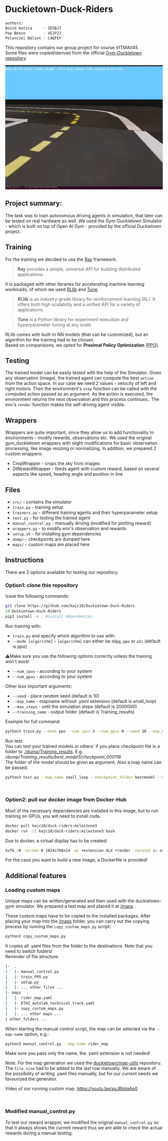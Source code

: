 # Duckietown-Duck-Riders
```
authors:
Bozsó Katica     - ZE5BJ7  
Pap Bence        - VEJP2J
Pelenczei Bálint - C4QFEY
```

This repository contains our group project for course VITMAV45.  
Some files were copied/derived from the official [Gym-Duckietown repository](https://github.com/duckietown/gym-duckietown)

![Duckieee](./docs/first_try.gif)

## **Project summary:**  
The task was to train autonomous driving agents in simulation, that later can be tested on real hardware as well. We used the Gym-Duckietown Simulator - which is built on top of Open AI Gym - provided by the official Duckietown project.


## Training
For the training we decided to use the [Ray](https://docs.ray.io/en/latest/) framework.  
>**Ray** provides a simple, universal API for building distributed applications.

It is packaged with other libraries for accelerating machine learning workloads, of which we used [RLlib](https://docs.ray.io/en/latest/rllib.html) and [Tune](https://docs.ray.io/en/master/tune/index.html).

>**RLlib** is an industry-grade library for reinforcement learning (RL). It offers both high scalability and a unified API for a variety of applications.

>**Tune** is a Python library for experiment execution and hyperparameter tuning at any scale.

RLlib comes with built-in NN models (that can be customized), but an algorithm for the training had to be chosen.  
Based on comparisions, we opted for **Proximal Policy Optimization** [(PPO)](https://docs.ray.io/en/latest/rllib-algorithms.html#ppo).

## Testing
The trained model can be easily tested with the help of the Simulator. Given any observation (image), the trained agent can compute the best `action` from the action space. In our case we need 2 values - velocity of left and right motors. Then the environment's `step` function can be called with the computed action passed as an argument. As the action is executed, the environment returns the next observation and this process continues.. The env's `render` function makes the self-driving agent visible.

## Wrappers
Wrappers are quite important, since they allow us  to add functionality to environments - modify rewards, observations etc.
We used the original gym_duckietown wrappers with slight modifications for basic observation processing, like image resizing or normalizing.
In addition, we prepared 2 custom wrappers:
- CropWrapper - crops the sky from images
- DtRewardWrapper - feeds agent with custom reward, based on several aspects like speed, heading angle and position in line

## Files
- `src/`  - contains the simulator
- `train.py` - training setup
- `trainers.py` - different training agents and their hyperparameter setup
- `test.py`  - for testing the trained agent
- `manual_control.py` - manually driving (modified for plotting reward)
- `wrappers.py` - to modify env's observation and rewards
- `setup.sh`  - for installing gym dependencies
- `dump/` - checkpoints are dumped here
- `maps/` - custom maps are placed here

## Instructions
There are 2 options available for testing our repository.

### **Option1: clone this repository**  
Issue the following commands:
```bash
git clone https://github.com/kajc10/Duckietown-Duck-Riders
cd Duckietown-Duck-Riders
pip3 install -e . #install dependencies
```

Run training with:
- `train.py` 
and specify which algorithm to use with:
- `--mode [algorithm]` - `[algorithm]` can either be `ddpg`, `ppo` or `a2c` (default is ppo)


:warning:Make sure you use the following options correctly unless the training won't work!
- `--num_cpus` - according to your system
- `--num_gpus` - according to your system  

Other less important arguments:
- `--seed` - place random seed (default is 10)
- `--map_name` -  mapname without .yaml extension (default is small_loop)
- `--max_steps` - until the simulation stops (default is 2000000)
- `--training_name` - output folder (default is Training_results)

Example for full command:
```bash
python3 train.py --mode ppo --num_cpus 3 --num_gpus 0 --seed 10 --map_name small_loop --max_steps 2000000 --training_name Training_results
```


Run test:  
You can test your trained models or others' if you place checkpoint file in a folder to [./dump/Training_results](/dump/Training_r_esults). E.g. */dump/Training_results/best_model1/checkpoint_000116*  
The folder of the model should be given as argument.
Also a map name can be passed.
```bash
python3 test.py --map_name small_loop --checkpoint_folder bestmodel --model_name A2C
```

<br>

### **Option2: pull our docker image from Docker-Hub**  
Most of the necessary dependencies are installed in this image,
but to run training on GPUs, you will need to install cuda.
```bash
docker pull kajc10/duck-riders:milestone3
docker run -it kajc10/duck-riders:milestone3 bash
```
Due to docker, a virtual display has to be created:
```bash
Xvfb :0 -screen 0 1024x768x24 -ac +extension GLX +render -noreset &> xvfb.log & export DISPLAY=:0
```

For the case you want to build a new image, a Dockerfile is provided!


## Additional features
### **Loading custom maps**  

Unique maps can be written/generated and then used with the duckietown-gym simulator.
We prepared a test map and placed it at [/maps](/maps) .

These custom maps have to be copied to the installed packages. 
After placing your map into the [/maps](/maps) folder, you can carry out the copying process by running the `copy_custom_maps.py` script:
```bash
python3 copy_custom_maps.py
```
 It copies all .yaml files from the folder to the destinations. Note that you need to switch folders! <br>Reminder of file structure:
 ```bash
|-  .
|   |- manual_control.py
|   |- train_PPO.py
|   |- setup.py
|   |- ... other files ...
|- maps
|   |- rider_map.yaml
|   |- ETHZ_autolab_technical_track.yaml
|   |- copy_custom_maps.py
|   |- ... other maps ...
| other_folders ...

 ```

When starting the manual control script, the map can be selected via the `--map-name` option, e.g.:
```bash
python3 manual_control.py --map-name rider_map
```
Make sure you pass only the name, the .yaml extension is not needed!

Note: For the map generation we used the [duckietown/map-utils](https://github.com/duckietown/map-utils) repository. The `tile_size` had to be added to the last row manually. We are aware of the possibility of writing .yaml files manually, but for our current needs we favourized the generator.

Video of our running custom map: https://youtu.be/sgJBtslqAe0

<br>

### **Modified manual_control.py**   
To test our reward wrapper, we modified the original `manual_control.py` so that it always shows the current reward thus we are able to check the actual rewards during a manual testing.
